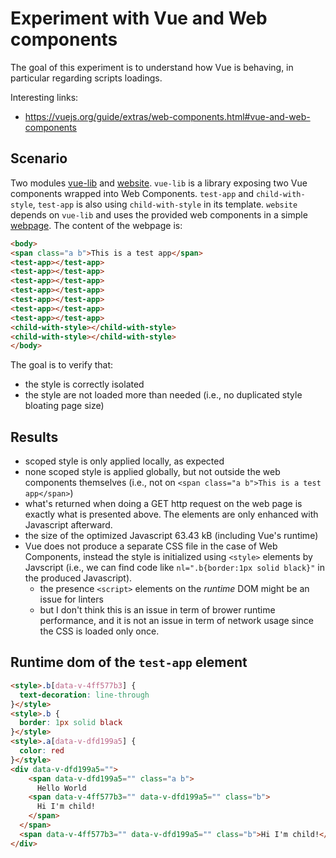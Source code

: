 # Experiment with Vue and Web components

The goal of this experiment is to understand how Vue is behaving, in particular regarding scripts loadings.

Interesting links:
* https://vuejs.org/guide/extras/web-components.html#vue-and-web-components

## Scenario

Two modules [vue-lib](./vue-lib) and [website](./website).
`vue-lib` is a library exposing two Vue components wrapped into Web Components. 
`test-app` and `child-with-style`, `test-app` is also using `child-with-style` in its template.
`website` depends on `vue-lib` and uses the provided web components in a simple [webpage](./website/index.html). The 
content of the webpage is: 

```html
<body>
<span class="a b">This is a test app</span>
<test-app></test-app>
<test-app></test-app>
<test-app></test-app>
<test-app></test-app>
<test-app></test-app>
<test-app></test-app>
<test-app></test-app>
<child-with-style></child-with-style>
<child-with-style></child-with-style>
</body>
```

The goal is to verify that:
* the style is correctly isolated
* the style are not loaded more than needed (i.e., no duplicated style bloating page size) 


## Results

* scoped style is only applied locally, as expected
* none scoped style is applied globally, but not outside the web components themselves (i.e., not on `<span class="a b">This is a test app</span>`) 
* what's returned when doing a GET http request on the web page is exactly what is presented above. The elements are 
  only enhanced with Javascript afterward.
* the size of the optimized Javascript 63.43 kB (including Vue's runtime)
* Vue does not produce a separate CSS file in the case of Web Components, instead the style is initialized using 
  `<style>` elements by Javscript (i.e., we can find code like `nl=".b{border:1px solid black}"` in the produced 
  Javascript).
  * the presence `<script>` elements on the *runtime* DOM might be an issue for linters
  * but I don't think this is an issue in term of brower runtime performance, and it is not an issue in term of 
    network usage since the CSS is loaded only once.

## Runtime dom of the `test-app` element


```html
<style>.b[data-v-4ff577b3] {
  text-decoration: line-through
}</style>
<style>.b {
  border: 1px solid black
}</style>
<style>.a[data-v-dfd199a5] {
  color: red
}</style>
<div data-v-dfd199a5="">
    <span data-v-dfd199a5="" class="a b">
      Hello World
    <span data-v-4ff577b3="" data-v-dfd199a5="" class="b">
      Hi I'm child!
    </span>
  </span>
  <span data-v-4ff577b3="" data-v-dfd199a5="" class="b">Hi I'm child!</span>
</div>
```
